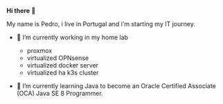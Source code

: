 **Hi there** 👋

My name is Pedro, i live in Portugal and i'm starting my IT journey.

- 👀 I’m currently working in my home lab
    - proxmox
    - virtualized OPNsense
    - virtualized docker server
    - virtualized ha k3s cluster

- 🌱 I’m currently learning Java to become an Oracle Certified Associate (OCA) Java SE 8 Programmer.

<!---
bernardinolab/bernardinolab is a ✨ special ✨ repository because its `README.md` (this file) appears on your GitHub profile.
You can click the Preview link to take a look at your changes.
--->
